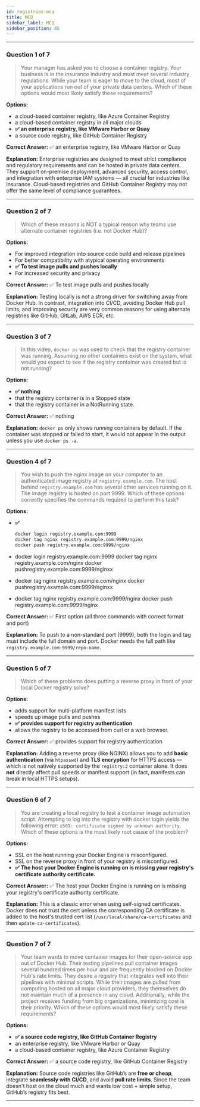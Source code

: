```yaml
---
id: registries-mcq
title: MCQ
sidebar_label: MCQ
sidebar_position: 85
---
```


---

### **Question 1 of 7**

> Your manager has asked you to choose a container registry. Your business is in
> the insurance industry and must meet several industry regulations. While your
> team is eager to move to the cloud, most of your applications run out of your
> private data centers. Which of these options would most likely satisfy these
> requirements?

**Options:**

- a cloud-based container registry, like Azure Container Registry
- a cloud-based container registry in all major clouds
- **✅ an enterprise registry, like VMware Harbor or Quay**
- a source code registry, like GitHub Container Registry

**Correct Answer:** ✅ an enterprise registry, like VMware Harbor or Quay

**Explanation:** Enterprise registries are designed to meet strict compliance
and regulatory requirements and can be hosted in private data centers. They
support on-premise deployment, advanced security, access control, and
integration with enterprise IAM systems — all crucial for industries like
insurance. Cloud-based registries and GitHub Container Registry may not offer
the same level of compliance guarantees.

---

### **Question 2 of 7**

> Which of these reasons is NOT a typical reason why teams use alternate
> container registries (i.e. not Docker Hub)?

**Options:**

- For improved integration into source code build and release pipelines
- For better compatibility with atypical operating environments
- **✅ To test image pulls and pushes locally**
- For increased security and privacy

**Correct Answer:** ✅ To test image pulls and pushes locally

**Explanation:** Testing locally is not a strong driver for switching away from
Docker Hub. In contrast, integration into CI/CD, avoiding Docker Hub pull
limits, and improving security are very common reasons for using alternate
registries like GitHub, GitLab, AWS ECR, etc.

---

### **Question 3 of 7**

> In this video, `docker ps` was used to check that the registry container was
> running. Assuming no other containers exist on the system, what would you
> expect to see if the registry container was created but is not running?

**Options:**

- **✅ nothing**
- that the registry container is in a Stopped state
- that the registry container in a NotRunning state.

**Correct Answer:** ✅ nothing

**Explanation:** `docker ps` only shows _running_ containers by default. If the
container was stopped or failed to start, it would not appear in the output
unless you use `docker ps -a`.

---

### **Question 4 of 7**

> You wish to push the nginx image on your computer to an authenticated image
> registry at `registry.example.com`. The host behind `registry.example.com` has
> several other services running on it. The image registry is hosted on
> port 9999. Which of these options correctly specifies the commands required to
> perform this task?

**Options:**

- **✅**

  ```bash
  docker login registry.example.com:9999
  docker tag nginx registry.example.com:9999/nginx
  docker push registry.example.com:9999/nginx
  ```

- docker login registry.example.com:9999 docker tag nginx
  registry.example.com/nginx docker pushregistry.example.com:9999/nginxx
- docker tag nginx registry.example.com/nginx docker
  pushregistry.example.com:9999/nginxx
- docker tag nginx registry.example.com:9999/nginx docker push
  registry.example.com:9999/nginx

**Correct Answer:** ✅ First option (all three commands with correct format and
port)

**Explanation:** To push to a non-standard port (9999), both the login and tag
must include the full domain and port. Docker needs the full path like
`registry.example.com:9999/repo-name`.

---

### **Question 5 of 7**

> Which of these problems does putting a reverse proxy in front of your local
> Docker registry solve?

**Options:**

- adds support for multi-platform manifest lists
- speeds up image pulls and pushes
- **✅ provides support for registry authentication**
- allows the registry to be accessed from curl or a web browser.

**Correct Answer:** ✅ provides support for registry authentication

**Explanation:** Adding a reverse proxy (like NGINX) allows you to add **basic
authentication** (via `htpasswd`) and **TLS encryption** for HTTPS access —
which is not natively supported by the `registry:2` container alone. It does
**not** directly affect pull speeds or manifest support (in fact, manifests can
break in local HTTPS setups).

---

### **Question 6 of 7**

> You are creating a local registry to test a container image automation script.
> Attempting to log into the registry with docker login yields the following
> error: `x509: certificate signed by unknown authority`. Which of these options
> is the most likely root cause of the problem?

**Options:**

- SSL on the host running your Docker Engine is misconfigured.
- SSL on the reverse proxy in front of your registry is misconfigured.
- **✅ The host your Docker Engine is running on is missing your registry's
  certificate authority certificate.**

**Correct Answer:** ✅ The host your Docker Engine is running on is missing your
registry's certificate authority certificate.

**Explanation:** This is a classic error when using self-signed certificates.
Docker does not trust the cert unless the corresponding CA certificate is added
to the host's trusted cert list (`/usr/local/share/ca-certificates` and then
`update-ca-certificates`).

---

### **Question 7 of 7**

> Your team wants to move container images for their open-source app out of
> Docker Hub. Their testing pipelines pull container images several hundred
> times per hour and are frequently blocked on Docker Hub's rate limits. They
> desire a registry that integrates well into their pipelines with minimal
> scripts. While their images are pulled from computing hosted on all major
> cloud providers, they themselves do not maintain much of a presence in any
> cloud. Additionally, while the project receives funding from big
> organizations, minimizing cost is their priority. Which of these options would
> most likely satisfy these requirements?

**Options:**

- **✅ a source code registry, like GitHub Container Registry**
- an enterprise registry, like VMware Harbor or Quay
- a cloud-based container registry, like Azure Container Registry

**Correct Answer:** ✅ a source code registry, like GitHub Container Registry

**Explanation:** Source code registries like GitHub’s are **free or cheap**,
integrate **seamlessly with CI/CD**, and avoid **pull rate limits**. Since the
team doesn't host on the cloud much and wants low cost + simple setup, GitHub’s
registry fits best.

---
